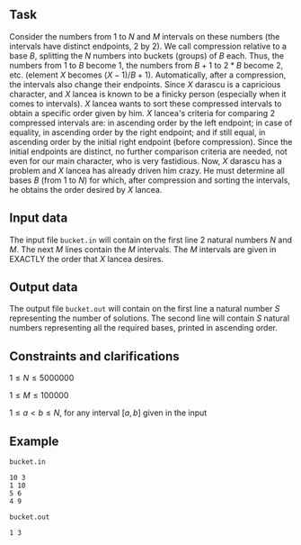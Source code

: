 ## Task

Consider the numbers from $1$ to $N$ and $M$ intervals on these numbers (the intervals have distinct endpoints, $2$ by $2$). We call compression relative to a base $B$, splitting the $N$ numbers into buckets (groups) of $B$ each. Thus, the numbers from $1$ to $B$ become $1$, the numbers from $B + 1$ to $2 * B$ become $2$, etc. (element $X$ becomes $(X - 1) / B + 1$). Automatically, after a compression, the intervals also change their endpoints. Since $X$ darascu is a capricious character, and $X$ lancea is known to be a finicky person (especially when it comes to intervals). $X$ lancea wants to sort these compressed intervals to obtain a specific order given by him. $X$ lancea's criteria for comparing $2$ compressed intervals are: in ascending order by the left endpoint; in case of equality, in ascending order by the right endpoint; and if still equal, in ascending order by the initial right endpoint (before compression). Since the initial endpoints are distinct, no further comparison criteria are needed, not even for our main character, who is very fastidious. Now, $X$ darascu has a problem and $X$ lancea has already driven him crazy. He must determine all bases $B$ (from $1$ to $N$) for which, after compression and sorting the intervals, he obtains the order desired by $X$ lancea.

## Input data

The input file `bucket.in` will contain on the first line $2$ natural numbers $N$ and $M$. The next $M$ lines contain the $M$ intervals. The $M$ intervals are given in EXACTLY the order that $X$ lancea desires.

## Output data

The output file `bucket.out` will contain on the first line a natural number $S$ representing the number of solutions. The second line will contain $S$ natural numbers representing all the required bases, printed in ascending order.

## Constraints and clarifications

$1 \leq N \leq 5000000$

$1 \leq M \leq 100000$

$1 \leq a < b \leq N$, for any interval $[a, b]$ given in the input

## Example

`bucket.in` 
```
10 3 
1 10 
5 6 
4 9
```

`bucket.out` 
```
1 3
```